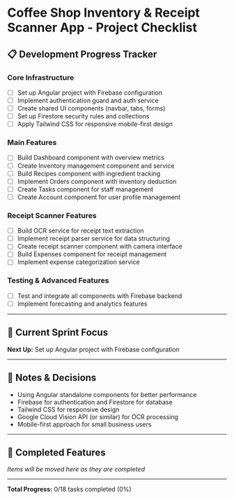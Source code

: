 # Coffee Shop Inventory & Receipt Scanner App - Project Checklist

## 📋 Development Progress Tracker

### Core Infrastructure
- [ ] Set up Angular project with Firebase configuration
- [ ] Implement authentication guard and auth service
- [ ] Create shared UI components (navbar, tabs, forms)
- [ ] Set up Firestore security rules and collections
- [ ] Apply Tailwind CSS for responsive mobile-first design

### Main Features
- [ ] Build Dashboard component with overview metrics
- [ ] Create Inventory management component and service
- [ ] Build Recipes component with ingredient tracking
- [ ] Implement Orders component with inventory deduction
- [ ] Create Tasks component for staff management
- [ ] Create Account component for user profile management

### Receipt Scanner Features
- [ ] Build OCR service for receipt text extraction
- [ ] Implement receipt parser service for data structuring
- [ ] Create receipt scanner component with camera interface
- [ ] Build Expenses component for receipt management
- [ ] Implement expense categorization service

### Testing & Advanced Features
- [ ] Test and integrate all components with Firebase backend
- [ ] Implement forecasting and analytics features

---

## 🎯 Current Sprint Focus
**Next Up:** Set up Angular project with Firebase configuration

---

## 📝 Notes & Decisions
- Using Angular standalone components for better performance
- Firebase for authentication and Firestore for database
- Tailwind CSS for responsive design
- Google Cloud Vision API (or similar) for OCR processing
- Mobile-first approach for small business users

---

## 🚀 Completed Features
*Items will be moved here as they are completed*

---

**Total Progress:** 0/18 tasks completed (0%)